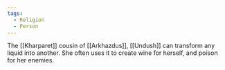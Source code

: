 ```yaml
---
tags:
  - Religion
  - Person
---
```

The [[Kharparet]] cousin of [[Arkhazdus]], [[Undush]] can transform any liquid into another. She often uses it to create wine for herself, and poison for her enemies.